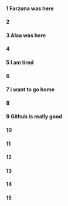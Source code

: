 #### 1 Farzona was here
#### 2
#### 3 Alaa was here
#### 4
#### 5 I am tired
#### 6
#### 7 i want to go home
#### 8
#### 9 Github is really good 
#### 10
#### 11
#### 12
#### 13
#### 14
#### 15

